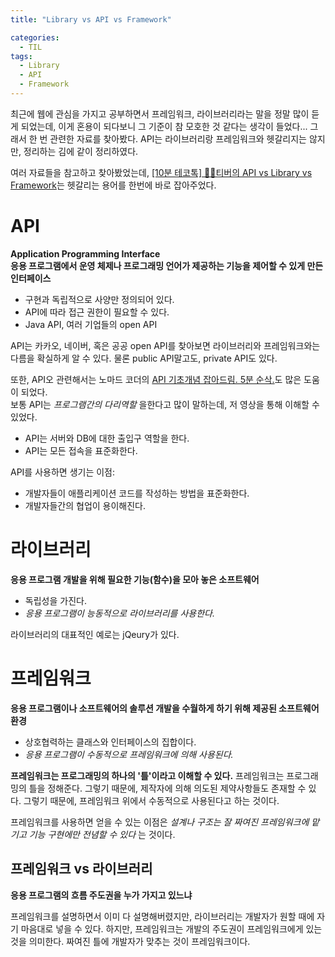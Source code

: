 ```yaml
---
title: "Library vs API vs Framework"

categories:
  - TIL
tags:
  - Library
  - API
  - Framework
---
```


최근에 웹에 관심을 가지고 공부하면서 프레임워크, 라이브러리라는 말을 정말 많이 듣게 되었는데, 이게 혼용이 되다보니 그 기준이 참 모호한 것 같다는 생각이 들었다... 그래서 한 번 관련한 자료를 찾아봤다. API는 라이브러리랑 프레임워크와 헷갈리지는 않지만, 정리하는 김에 같이 정리하였다.

여러 자료들을 참고하고 찾아봤었는데, [[10분 테코톡] 🙆‍♀️티버의 API vs Library vs Framework](https://www.youtube.com/watch?v=We8JKbNQeLo&list=PL-IxWVh7kSBBNpSg_FQwdVYGs81-vlE_N&index=8)는 헷갈리는 용어를 한번에 바로 잡아주었다. 

# API
__Application Programming Interface__  
__응용 프로그램에서 운영 체제나 프로그래밍 언어가 제공하는 기능을 제어할 수 있게 만든 인터페이스__

- 구현과 독립적으로 사양만 정의되어 있다.
- API에 따라 접근 권한이 필요할 수 있다.
- Java API, 여러 기업들의 open API

API는 카카오, 네이버, 혹은 공공 open API를 찾아보면 라이브러리와 프레임워크와는 다름을 확실하게 알 수 있다. 물론 public API말고도, private API도 있다.

또한, API오 관련해서는 노마드 코더의 [API 기초개념 잡아드림. 5분 순삭.](https://www.youtube.com/watch?v=iyFHfzCRHA8&list=PL-IxWVh7kSBBNpSg_FQwdVYGs81-vlE_N&index=11)도 많은 도움이 되었다.  
보통 API는 _프로그램간의 다리역할_ 을한다고 많이 말하는데, 저 영상을 통해 이해할 수 있었다. 

- API는 서버와 DB에 대한 출입구 역할을 한다.
- API는 모든 접속을 표준화한다.

API를 사용하면 생기는 이점:
- 개발자들이 애플리케이션 코드를 작성하는 방법을 표준화한다.
- 개발자들간의 협업이 용이해진다.

# 라이브러리
__응용 프로그램 개발을 위해 필요한 기능(함수)을 모아 놓은 소프트웨어__

- 독립성을 가진다.
- _응용 프로그램이 능동적으로 라이브러리를 사용한다._

라이브러리의 대표적인 예로는 jQeury가 있다.

# 프레임워크
__응용 프로그램이나 소프트웨어의 솔루션 개발을 수월하게 하기 위해 제공된 소프트웨어 환경__

- 상호협력하는 클래스와 인터페이스의 집합이다.
- _응용 프로그램이 수동적으로 프레임워크에 의해 사용된다._

__프레임워크는 프로그래밍의 하나의 '틀'이라고 이해할 수 있다.__
프레임워크는 프로그래밍의 틀을 정해준다. 그렇기 때문에, 제작자에 의해 의도된 제약사항들도 존재할 수 있다. 그렇기 때문에, 프레임워크 위에서 수동적으로 사용된다고 하는 것이다.

프레임워크를 사용하면 얻을 수 있는 이점은 _설계나 구조는 잘 짜여진 프레임워크에 맡기고 기능 구현에만 전념할 수 있다_ 는 것이다.

## 프레임워크 vs 라이브러리
__응용 프로그램의 흐름 주도권을 누가 가지고 있느냐__

프레임워크를 설명하면서 이미 다 설명해버렸지만, 라이브러리는 개발자가 원할 때에 자기 마음대로 넣을 수 있다. 하지만, 프레임워크는 개발의 주도권이 프레임워크에게 있는 것을 의미한다. 짜여진 틀에 개발자가 맞추는 것이 프레임워크이다.